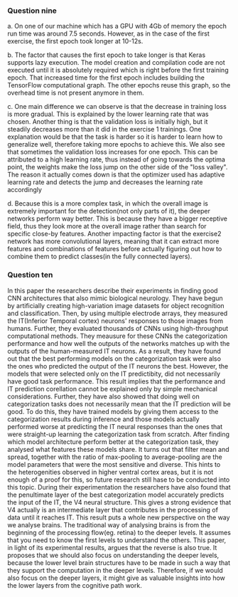 ### Question nine

a. On one of our machine which has a GPU with 4Gb of memory the epoch run time was around 7.5 seconds. However, as 
    in the case of the first exercise, the first epoch took longer at 10-12s.
    
b. The factor that causes the first epoch to take longer is that Keras supports lazy execution. The model creation 
    and compilation code are not executed until it is absolutely required which is right before the first training 
    epoch. That increased time for the first epoch includes building the TensorFlow computational graph. The other 
    epochs reuse this graph, so the overhead time is not present anymore in them.
    
c. One main difference we can observe is that the decrease in training loss is more gradual. This is explained by 
    the lower learning rate that was chosen. Another thing is that the validation loss is initially high, but it 
    steadily decreases more than it did in the exercise 1 trainings. One explanation would be that the task is harder 
    so it is harder to learn how to generalize well, therefore taking more epochs to achieve this. We also see that 
    sometimes the validation loss increases for one epoch. This can be attributed to a high learning rate, thus instead 
    of going towards the optima point, the weights make the loss jump on the other side of the "loss valley". The reason 
    it actually comes down is that the optimizer used has adaptive learning rate and detects the jump and decreases the 
    learning rate accordingly
    
d. Because this is a more complex task, in which the overall image is extremely important for the detection(not only
    parts of it), the deeper networks perform way better. This is because they have a bigger receptive field, thus they 
    look more at the overall image rather than search for specific close-by features. Another impacting factor is 
    that the exercise2 network has more convolutional layers, meaning that it can extract more features and 
    combinations of features before actually figuring out how to combine them to predict classes(in the fully connected 
    layers).

### Question ten
In this paper the researchers describe their experiments in finding good CNN architectures that also mimic biological neurology.
They have begun by artificially creating high-variation image datasets for object recognition and classification. Then, by using multiple electrode arrays, they measured the IT(Inferior Temporal cortex) neurons' responses to those images from humans. Further, they evaluated thousands of CNNs using high-throughput computational methods. They meausure for these CNNs the categorization performance and how well the outputs of the networks matches up with the outputs of the human-measured IT neurons.
As a result, they have found out that the best performing models on the categorization task were also the ones who predicted the output of the IT neurons the best. However, the models that were selected only on the IT predictibity, did not necessarily have good task performance. This result implies that the performance and IT prediction corellation cannot be explained only by simple mechanical considerations. 
 Further, they have also showed that doing well on categorization tasks does not necessarily mean that the IT prediction will be good. To do this, they have trained models by giving them access to the categorization results during inference and those models actually performed worse at predicting the IT neural responses than the ones that were straight-up learning the categorization task from scratch. 
After finding which model architecture perform better at the categorization task, they analysed what features these models share. It turns out that filter mean and spread, together with the ratio of max-pooling to average-pooling are the model parameters that were the most sensitive and diverse. This hints to the heterogenities observed in higher ventral cortex areas, but it is not enough of a proof for this, so future research still hase to be conducted into this topic. During their experimentation the researchers have also found that the penultimate layer of the best categorization model accurately predicts the input of the IT, the V4 neural structure. This gives a strong evidence that V4 actually is an intermediate layer that contributes in the processing of data until it reaches IT. This result puts a whole new perspective on the way we analyse brains.
The traditional way of analysing brains is from the beginning of the processing flow(eg. retina) to the deeper levels. It assumes that you need to know the first levels to understand the others. This paper, in light of its experimental results, argues that the reverse is also true. It proposes that we should also focus on understanding the deeper levels, because the lower level brain structures have to be made in such a way that they support the computation in the deeper levels. Therefore, if we would also focus on the deeper layers, it might give as valuable insights into how the lower layers from the cognitive path work.


